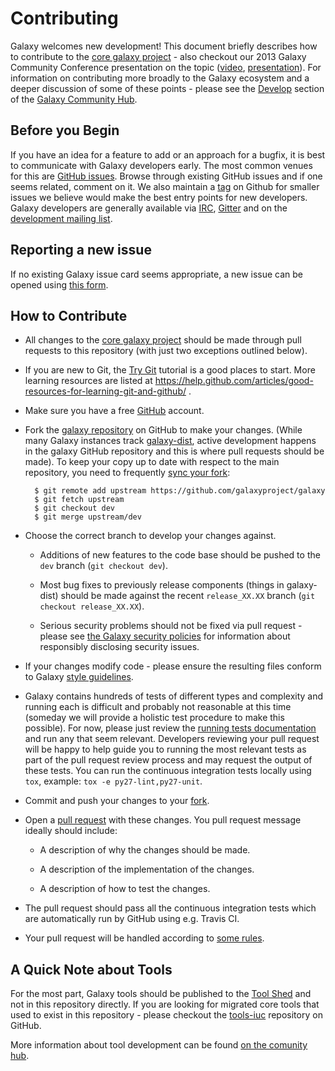 # Contributing

Galaxy welcomes new development!
This document briefly describes how to contribute to the [core
galaxy project](https://github.com/galaxyproject/galaxy) -
also checkout our 2013 Galaxy Community
Conference presentation on the topic
([video](https://vimeo.com/channels/581875/73486255),
[presentation](https://depot.galaxyproject.org/hub/attachments/documents/presentations/gcc2013/BakerContribute.pdf)). For
information on contributing more broadly to the Galaxy ecosystem and a
deeper discussion of some of these points - please see the
[Develop](https://galaxyproject.org/develop) section of the
[Galaxy Community Hub](https://galaxyproject.org).

## Before you Begin

If you have an idea for a feature to add or an approach for a bugfix,
it is best to communicate with Galaxy developers early. The most
common venues for this are
[GitHub issues](https://github.com/galaxyproject/galaxy/issues).
Browse through existing GitHub issues and if one seems related,
comment on it. We also maintain a [tag](https://github.com/galaxyproject/galaxy/issues?q=is%3Aissue+is%3Aopen+label%3Afriendliness%2Ffriendly) on Github for
smaller issues we believe would make the best entry points for new
developers.
Galaxy developers are generally available via
[IRC](https://galaxyproject.org/get-involved), [Gitter](https://gitter.im/galaxyproject/Lobby)
and on the [development mailing list](http://dev.list.galaxyproject.org).

## Reporting a new issue

If no existing Galaxy issue card seems appropriate, a new issue can be
opened using [this form](https://github.com/galaxyproject/galaxy/issues/new).

## How to Contribute

* All changes to the [core galaxy project](https://github.com/galaxyproject/galaxy)
  should be made through pull requests to this repository (with just two
  exceptions outlined below).

* If you are new to Git, the [Try Git](http://try.github.com/) tutorial is a good places to start.
  More learning resources are listed at https://help.github.com/articles/good-resources-for-learning-git-and-github/ .

* Make sure you have a free [GitHub](https://github.com/) account.

* Fork the [galaxy repository](https://github.com/galaxyproject/galaxy) on
  GitHub to make your changes.
  (While many Galaxy instances track
  [galaxy-dist](https://bitbucket.org/galaxy/galaxy-dist), active development
  happens in the galaxy GitHub repository and this is where pull requests
  should be made).
  To keep your copy up to date with respect to the main repository, you need to
  frequently [sync your fork](https://help.github.com/articles/syncing-a-fork/):
  ```
    $ git remote add upstream https://github.com/galaxyproject/galaxy
    $ git fetch upstream
    $ git checkout dev
    $ git merge upstream/dev
  ```

* Choose the correct branch to develop your changes against.

  * Additions of new features to the code base should be pushed to the `dev` branch (`git
    checkout dev`).

  * Most bug fixes to previously release components (things in galaxy-dist)
    should be made against the recent `release_XX.XX` branch (`git checkout release_XX.XX`).

  * Serious security problems should not be fixed via pull request - please
    see [the Galaxy security policies](SECURITY_POLICY.md) for information
    about responsibly disclosing security issues.

* If your changes modify code - please ensure the resulting files
  conform to Galaxy [style
  guidelines](https://galaxyproject.org/develop/best-practices).

* Galaxy contains hundreds of tests of different types and complexity
  and running each is difficult and probably not reasonable at this
  time (someday we will provide a holistic test procedure to make this
  possible). For now, please just review the [running tests
  documentation](https://galaxyproject.org/admin/running-tests)
  and run any that seem relevant. Developers reviewing your pull
  request will be happy to help guide you to running the most relevant
  tests as part of the pull request review process and may request the
  output of these tests. You can run the continuous integration tests locally
  using `tox`, example: `tox -e py27-lint,py27-unit`.

* Commit and push your changes to your
  [fork](https://help.github.com/articles/pushing-to-a-remote/).

* Open a [pull
  request](https://help.github.com/articles/creating-a-pull-request/)
  with these changes. You pull request message ideally should include:

   * A description of why the changes should be made.

   * A description of the implementation of the changes.

   * A description of how to test the changes.

* The pull request should pass all the continuous integration tests which are
  automatically run by GitHub using e.g. Travis CI.

* Your pull request will be handled according to
  [some rules](doc/source/project/organization.rst#handling-pull-requests).

## A Quick Note about Tools

  For the most part, Galaxy tools should be published to the
  [Tool Shed](https://galaxyproject.org/toolshed) and not in this
  repository directly. If you are looking for migrated
  core tools that used to exist in this repository - please checkout
  the [tools-iuc](https://github.com/galaxyproject/tools-iuc)
  repository on GitHub.

  More information about tool development can be found [on the comunity hub](https://galaxyproject.org/develop).
